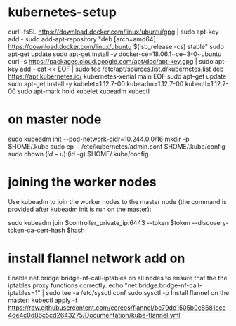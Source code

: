 # kubernetes-setup

curl -fsSL https://download.docker.com/linux/ubuntu/gpg | sudo apt-key add -
sudo add-apt-repository "deb [arch=amd64] https://download.docker.com/linux/ubuntu $(lsb_release -cs) stable"
sudo apt-get update
sudo apt-get install -y docker-ce=18.06.1~ce~3-0~ubuntu
curl -s https://packages.cloud.google.com/apt/doc/apt-key.gpg | sudo apt-key add -
cat << EOF | sudo tee /etc/apt/sources.list.d/kubernetes.list
deb https://apt.kubernetes.io/ kubernetes-xenial main
EOF
sudo apt-get update
sudo apt-get install -y kubelet=1.12.7-00 kubeadm=1.12.7-00 kubectl=1.12.7-00
sudo apt-mark hold kubelet kubeadm kubectl

# on master node
sudo kubeadm init --pod-network-cidr=10.244.0.0/16
mkdir -p $HOME/.kube
sudo cp -i /etc/kubernetes/admin.conf $HOME/.kube/config
sudo chown $(id -u):$(id -g) $HOME/.kube/config

# joining the worker nodes
Use kubeadm to join the worker nodes to the master node (the command is provided after kubeadm init is run on the master):

sudo kubeadm join $controller_private_ip:6443 --token $token --discovery-token-ca-cert-hash $hash

# install flannel network add on
Enable net.bridge.bridge-nf-call-iptables on all nodes to ensure that the the iptables proxy functions correctly.
echo "net.bridge.bridge-nf-call-iptables=1" | sudo tee -a /etc/sysctl.conf
sudo sysctl -p
Install flannel on the master:
kubectl apply -f https://raw.githubusercontent.com/coreos/flannel/bc79dd1505b0c8681ece4de4c0d86c5cd2643275/Documentation/kube-flannel.yml
